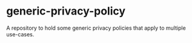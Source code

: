 # generic-privacy-policy
A repository to hold some generic privacy policies that apply to multiple use-cases.
